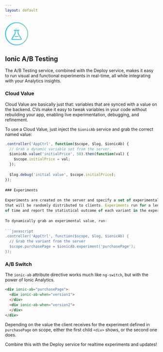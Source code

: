 ```yaml
---
layout: default
---
```


<img src="/img/ab-preview.png" style="width: 76px">

Ionic A/B Testing
------

The A/B Testing service, combined with the Deploy service, makes it easy to run visual and functional
experiments in real-time, all while integrating with your Analytics insights.

### Cloud Value

Cloud Value are basically just that: variables that are synced with a value on the backend. CVs make
it easy to tweak variables in your code without rebuilding your app, enabling live experimentation, debugging, and
refinement.

To use a Cloud Value, just inject the `$ionicAb` service and grab the correct named value:

```javascript
.controller('AppCtrl', function($scope, $log, $ionicAb) {
  // Grab a dynamic variable set from the server.
  $ionicAb.value('initialPrice', 50).then(function(val) {
    $scope.initialPrice = val;
  });

  $log.debug('initial value', $scope.initialPrice);
});

### Experiments

Experiments are created on the server and specify a set of experimental values
that will be randomly distributed to clients. Experiments run for a length
of time and report the statistical outcome of each variant in the experiment.

To dynamically grab an experimental value, run:

```javascript
.controller('AppCtrl', function($scope, $log, $ionicAb) {
  // Grab the variant from the server
  $scope.purchasePage = $ionicAb.experiment('purchasePage');
});
```

### A/B Switch

The `ionic-ab` attribute directive works much like `ng-switch`, but with the power of Ionic Analytics.

```html
<div ionic-ab="purchasePage">
  <div ionic-ab-when="version1">
  </div>
  <div ionic-ab-when="version2">
  </div>
</div>
```

Depending on the value the client receives for the experiment defined in `purchasePage` on scope,
either the first child `<div>` shows, or the second one does.

Combine this with the Deploy service for realtime experiments and updates!
